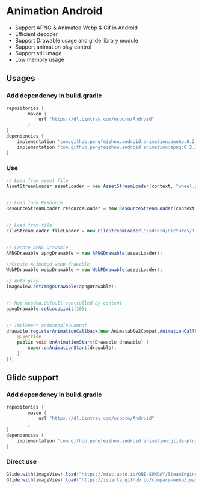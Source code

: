 # Animation Android
* Support APNG & Animated Webp & Gif in Android
* Efficient decoder
* Support Drawable usage and glide library module
* Support animation play control
* Support still image
* Low memory usage

## Usages

### Add dependency in build.gradle

```gradle
repositories {
        maven {
            url "https://dl.bintray.com/osborn/Android"
        }
}
dependencies {
    implementation 'com.github.pengfeizhou.android.animation:awebp:0.2.16'
    implementation 'com.github.pengfeizhou.android.animation:apng:0.2.16'
}
```

### Use

```java
// Load from asset file
AssetStreamLoader assetLoader = new AssetStreamLoader(context, "wheel.png");
 
 
// Load form Resource
ResourceStreamLoader resourceLoader = new ResourceStreamLoader(context, R.drawable.sample);
 
 
// Load from file
FileStreamLoader fileLoader = new FileStreamLoader("/sdcard/Pictures/1.webp");
 
 
// Create APNG Drawable
APNGDrawable apngDrawable = new APNGDrawable(assetLoader);

//Create Animated webp drawable
WebPDrawable webpDrawable = new WebPDrawable(assetLoader);
 
// Auto play
imageView.setImageDrawable(apngDrawable);
 
 
// Not needed.default controlled by content
apngDrawable.setLoopLimit(10);
 
 
// Implement Animatable2Compat
drawable.registerAnimationCallback(new Animatable2Compat.AnimationCallback() {
    @Override
    public void onAnimationStart(Drawable drawable) {
        super.onAnimationStart(drawable);
    }
});
```
## Glide support

### Add dependency in build.gradle

```gradle
repositories {
        maven {
            url "https://dl.bintray.com/osborn/Android"
        }
}
dependencies {
    implementation 'com.github.pengfeizhou.android.animation:glide-plugin:0.2.16'
}
```
### Direct use

```java
Glide.with(imageView).load("https://misc.aotu.io/ONE-SUNDAY/SteamEngine.png").into(imageView);
Glide.with(imageView).load("https://isparta.github.io/compare-webp/image/gif_webp/webp/2.webp").into(imageView);
```